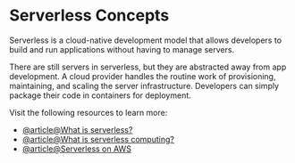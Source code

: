# Serverless Concepts

Serverless is a cloud-native development model that allows developers to build and run applications without having to manage servers.

There are still servers in serverless, but they are abstracted away from app development. A cloud provider handles the routine work of provisioning, maintaining, and scaling the server infrastructure. Developers can simply package their code in containers for deployment.

Visit the following resources to learn more:

- [@article@What is serverless?](https://www.redhat.com/en/topics/cloud-native-apps/what-is-serverless)
- [@article@What is serverless computing?](https://www.cloudflare.com/learning/serverless/what-is-serverless/)
- [@article@Serverless on AWS](https://aws.amazon.com/serverless/)
